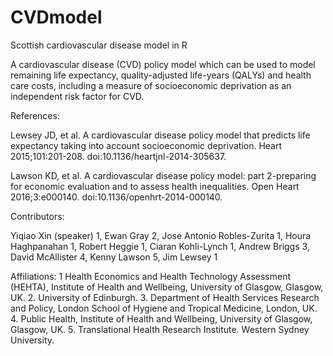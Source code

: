 # CVDmodel
Scottish cardiovascular disease model in R

A cardiovascular disease (CVD) policy model which can be used to model remaining life expectancy, quality-adjusted life-years (QALYs) and health care costs, including a measure of socioeconomic deprivation as an independent risk factor for CVD.

References:

Lewsey JD, et al. A cardiovascular disease policy model that predicts life expectancy taking into account socioeconomic deprivation. Heart 2015;101:201-208. doi:10.1136/heartjnl-2014-305637.

 Lawson KD, et al. A cardiovascular disease policy model: part 2-preparing for economic evaluation and to assess health inequalities. Open Heart 2016;3:e000140. doi:10.1136/openhrt-2014-000140.

Contributors:

Yiqiao Xin (speaker) 1, Ewan Gray 2, Jose Antonio Robles-Zurita 1, Houra Haghpanahan 1, Robert Heggie 1, Ciaran Kohli-Lynch 1, Andrew Briggs 3, David McAllister 4, Kenny Lawson 5, Jim Lewsey 1

Affiliations: 1 Health Economics and Health Technology Assessment (HEHTA), Institute of Health and Wellbeing, University of Glasgow, Glasgow, UK. 2. University of Edinburgh. 3. Department of Health Services Research and Policy, London School of Hygiene and Tropical Medicine, London, UK. 4. Public Health, Institute of Health and Wellbeing, University of Glasgow, Glasgow, UK. 5. Translational Health Research Institute. Western Sydney University.
